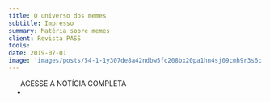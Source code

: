 ```yaml
---
title: O universo dos memes
subtitle: Impresso
summary: Matéria sobre memes
client: Revista PASS
tools: 
date: 2019-07-01
image: 'images/posts/54-1-1y307de8a42ndbw5fc208bx20pa1hn4sj09cmh9r3s6c.png'
---
```




<div class="post__share"><ul class="share__list list-reset">ACESSE A NOTÍCIA COMPLETA<li class="share__item" style="margin-left: 10px"><a class="share__link share__facebook" style="background: #fa5657" href="https://pdf.magtab.com/reader/pass-mag/20225#page/57" title="Link" rel="nofollow"><i class="fa-solid fa-link"></i></a></li></ul></div>
<!-- <div class="gallery-box"><div class="gallery"><img src="/clipping/images/example-1.jpg" loading="lazy" alt="Project"><img src="/clipping/images/example-2.jpg" loading="lazy" alt="Project"></div><em>Gallery / <a href="https://www.freepik.com/" target="_blank">Freepic</a></em></div> -->
